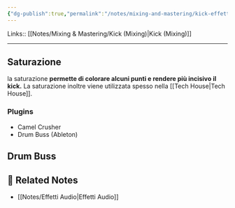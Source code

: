 ```yaml
---
{"dg-publish":true,"permalink":"/notes/mixing-and-mastering/kick-effetti-audio/"}
---
```


Links:: [[Notes/Mixing & Mastering/Kick (Mixing)\|Kick (Mixing)]]

---
## Saturazione

la saturazione **permette di colorare alcuni punti e rendere più incisivo il kick.** La saturazione inoltre viene utilizzata spesso nella [[Tech House\|Tech House]].

### Plugins

- Camel Crusher
- Drum Buss (Ableton)

## Drum Buss


## 🔗 Related Notes

- [[Notes/Effetti Audio\|Effetti Audio]]

